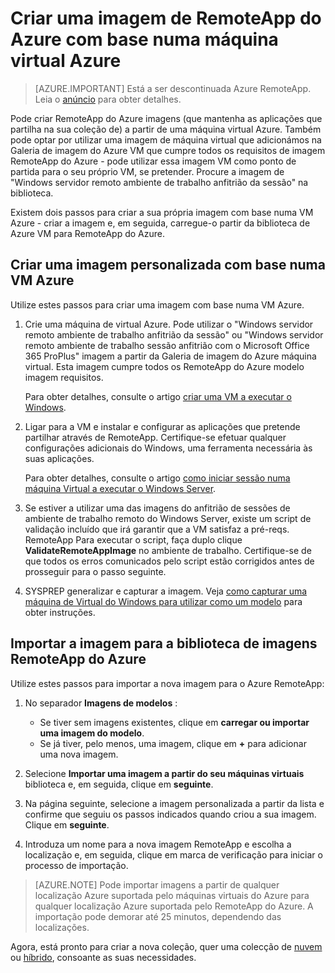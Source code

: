 <properties
    pageTitle="Criar uma imagem de RemoteApp do Azure com base numa VM Azure | Microsoft Azure"
    description="Saiba como criar uma imagem para RemoteApp do Azure ao começar com uma máquina virtual Azure."
    services="remoteapp"
    documentationCenter=""
    authors="lizap"
    manager="mbaldwin" />

<tags
    ms.service="remoteapp"
    ms.workload="compute"
    ms.tgt_pltfrm="na"
    ms.devlang="na"
    ms.topic="article"
    ms.date="08/15/2016" 
    ms.author="elizapo" />



# <a name="create-a-azure-remoteapp-image-based-on-an-azure-virtual-machine"></a>Criar uma imagem de RemoteApp do Azure com base numa máquina virtual Azure

> [AZURE.IMPORTANT]
> Está a ser descontinuada Azure RemoteApp. Leia o [anúncio](https://go.microsoft.com/fwlink/?linkid=821148) para obter detalhes.

Pode criar RemoteApp do Azure imagens (que mantenha as aplicações que partilha na sua coleção de) a partir de uma máquina virtual Azure. Também pode optar por utilizar uma imagem de máquina virtual que adicionámos na Galeria de imagem do Azure VM que cumpre todos os requisitos de imagem RemoteApp do Azure - pode utilizar essa imagem VM como ponto de partida para o seu próprio VM, se pretender. Procure a imagem de "Windows servidor remoto ambiente de trabalho anfitrião da sessão" na biblioteca.

Existem dois passos para criar a sua própria imagem com base numa VM Azure - criar a imagem e, em seguida, carregue-o partir da biblioteca de Azure VM para RemoteApp do Azure.

## <a name="create-a-custom-image-based-on-an-azure-vm"></a>Criar uma imagem personalizada com base numa VM Azure

Utilize estes passos para criar uma imagem com base numa VM Azure.

1. Crie uma máquina de virtual Azure. Pode utilizar o "Windows servidor remoto ambiente de trabalho anfitrião da sessão" ou "Windows servidor remoto ambiente de trabalho sessão anfitrião com o Microsoft Office 365 ProPlus" imagem a partir da Galeria de imagem do Azure máquina virtual. Esta imagem cumpre todos os RemoteApp do Azure modelo imagem requisitos.

    Para obter detalhes, consulte o artigo [criar uma VM a executar o Windows](../virtual-machines/virtual-machines-windows-hero-tutorial.md).

2. Ligar para a VM e instalar e configurar as aplicações que pretende partilhar através de RemoteApp. Certifique-se efetuar qualquer configurações adicionais do Windows, uma ferramenta necessária às suas aplicações.

    Para obter detalhes, consulte o artigo [como iniciar sessão numa máquina Virtual a executar o Windows Server](../virtual-machines/virtual-machines-windows-classic-connect-logon.md).

3. Se estiver a utilizar uma das imagens do anfitrião de sessões de ambiente de trabalho remoto do Windows Server, existe um script de validação incluído que irá garantir que a VM satisfaz a pré-reqs. RemoteApp Para executar o script, faça duplo clique **ValidateRemoteAppImage** no ambiente de trabalho. Certifique-se de que todos os erros comunicados pelo script estão corrigidos antes de prosseguir para o passo seguinte.

4. SYSPREP generalizar e capturar a imagem. Veja [como capturar uma máquina de Virtual do Windows para utilizar como um modelo](../virtual-machines/virtual-machines-windows-classic-capture-image.md) para obter instruções.



## <a name="import-the-image-into-the-azure-remoteapp-image-library"></a>Importar a imagem para a biblioteca de imagens RemoteApp do Azure

Utilize estes passos para importar a nova imagem para o Azure RemoteApp:

1. No separador **Imagens de modelos** :
    - Se tiver sem imagens existentes, clique em **carregar ou importar uma imagem do modelo**.
    - Se já tiver, pelo menos, uma imagem, clique em **+** para adicionar uma nova imagem.

2. Selecione **Importar uma imagem a partir do seu máquinas virtuais** biblioteca e, em seguida, clique em **seguinte**.

3. Na página seguinte, selecione a imagem personalizada a partir da lista e confirme que seguiu os passos indicados quando criou a sua imagem. Clique em **seguinte**.
4. Introduza um nome para a nova imagem RemoteApp e escolha a localização e, em seguida, clique em marca de verificação para iniciar o processo de importação.

> [AZURE.NOTE] Pode importar imagens a partir de qualquer localização Azure suportada pelo máquinas virtuais do Azure para qualquer localização Azure suportada pelo RemoteApp do Azure. A importação pode demorar até 25 minutos, dependendo das localizações.

Agora, está pronto para criar a nova coleção, quer uma colecção de [nuvem](remoteapp-create-cloud-deployment.md) ou [híbrido](remoteapp-create-hybrid-deployment.md), consoante as suas necessidades.
